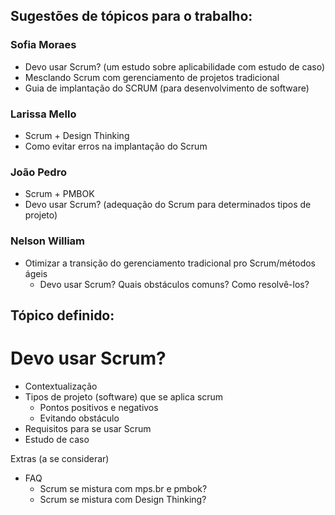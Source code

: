 ## Sugestões de tópicos para o trabalho:

### Sofia Moraes
- Devo usar Scrum? (um estudo sobre aplicabilidade com estudo de caso)
- Mesclando Scrum com gerenciamento de projetos tradicional
- Guia de implantação do SCRUM (para desenvolvimento de software)

### Larissa Mello
- Scrum + Design Thinking
- Como evitar erros na implantação do Scrum

### João Pedro
- Scrum + PMBOK
- Devo usar Scrum? (adequação do Scrum para determinados tipos de projeto)

### Nelson William
- Otimizar a transição do gerenciamento tradicional pro Scrum/métodos ágeis
  - Devo usar Scrum? Quais obstáculos comuns? Como resolvê-los?

## Tópico definido:
# Devo usar Scrum?
- Contextualização
- Tipos de projeto (software) que se aplica scrum
  - Pontos positivos e negativos
  - Evitando obstáculo
- Requisitos para se usar Scrum
- Estudo de caso

Extras (a se considerar)
- FAQ
  - Scrum se mistura com mps.br e pmbok?
  - Scrum se mistura com Design Thinking?
